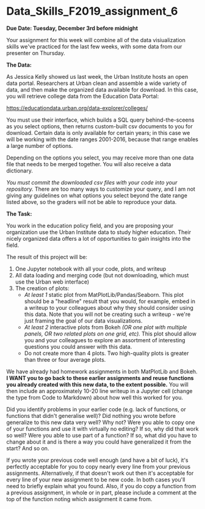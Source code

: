 # Data_Skills_F2019_assignment_6

__Due Date: Tuesday, December 3rd before midnight__

Your assignment for this week will combine all of the data visiualization skills we've practiced for the last few weeks, with some data from our presenter on Thursday.

__The Data:__

As Jessica Kelly showed us last week, the Urban Institute hosts an open data portal.  Researchers at Urban clean and assemble a wide variety of data, and then make the organized data available for download.  In this case, you will retrieve college data from the Education Data Portal:

https://educationdata.urban.org/data-explorer/colleges/

You must use their interface, which builds a SQL query behind-the-sceens as you select options, then returns custom-built csv documents to you for download.  Certain data is only available for certain years; in this case we will be working with the date ranges 2001-2016, because that range enables a large number of options.

Depending on the options you select, you may receive more than one data file that needs to be merged together.  You will also receive a data dictionary.

_You must commit the downloaded csv files with your code into your repository._ There are too many ways to customize your query, and I am not giving any guidelines on what options you select beyond the date range listed above, so the graders will not be able to reproduce your data.

__The Task:__

You work in the education policy field, and you are proposing your organization use the Urban Institute data to study higher education.  Their nicely organized data offers a lot of opportunities to gain insights into the field.

The result of this project will be:
  1. One Jupyter notebook with all your code, plots, and writeup
  2. All data loading and merging code (but not downloading, which must use the Urban web interface)
  3. The creation of plots:
     - _At least 1_ static plot from MatPlotLib/Pandas/Seaborn.  This plot should be a "headline" result that you would, for example, embed in a writeup to your colleagues about why they should consider using this data.  Note that you will not be creating such a writeup - we're just framing the goal of our data visualizations. 
     - _At least 2_ interactive plots from Bokeh _(OR one plot with multiple panels, OR two related plots on one grid, etc)._  This plot should allow you and your colleagues to explore an assortment of interesting questions you could answer with this data.
     - Do not create more than 4 plots.  Two high-quality plots is greater than three or four average plots.

We have already had homework assignments in both MatPlotLib and Bokeh.  __I WANT you to go back to these earlier assignments and reuse functions you already created with this new data, to the extent possible.__  You will then include an approximately 10-20 line writeup in a Jupyter cell (change the type from Code to Markdown) about how well this worked for you.  

Did you identify problems in your earlier code (e.g. lack of functions, or functions that didn't generalise well)?  Did nothing you wrote before generalize to this new data very well?  Why not?  Were you able to copy one of your functions and use it with virtually no editing?  If so, why did that work so well?  Were you able to use part of a function?  If so, what did you have to change about it and is there a way you could have generalized it from the start?  And so on.

If you wrote your previous code well enough (and have a bit of luck), it's perfectly acceptable for you to copy nearly every line from your previous assignments.  Alternatively, if that doesn't work out then it's acceptable for every line of your new assignment to be new code.  In both cases you'll need to briefly explain what you found.  Also, if you do copy a function from a previous assignment, in whole or in part, please include a comment at the top of the function noting which assignment it came from.
